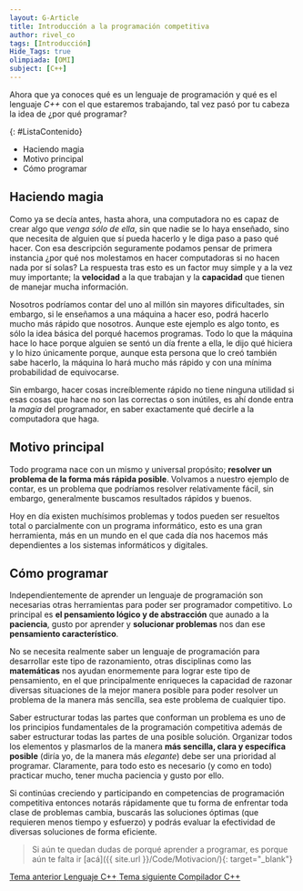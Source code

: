 ```yaml
---
layout: G-Article
title: Introducción a la programación competitiva
author: rivel_co
tags: [Introducción]
Hide_Tags: true
olimpiada: [OMI]
subject: [C++]
---
```


Ahora que ya conoces qué es un lenguaje de programación y qué es el lenguaje *C++* con el que estaremos trabajando, tal vez pasó por tu cabeza la idea de <span>¿por qué programar?</span>

{: #ListaContenido}
- Haciendo magia
- Motivo principal
- Cómo programar

## Haciendo magia

Como ya se decía antes, hasta ahora, una computadora no es capaz de crear algo que *venga sólo de ella*, sin que nadie se lo haya enseñado, sino que necesita de alguien que sí pueda hacerlo y le diga paso a paso qué hacer. Con esa descripción seguramente podamos pensar de primera instancia ¿por qué nos molestamos en hacer computadoras si no hacen nada por sí solas? La respuesta tras esto es un factor muy simple y a la vez muy importante; la **velocidad** a la que trabajan y la **capacidad** que tienen de manejar mucha información.

Nosotros podríamos contar del uno al millón sin mayores dificultades, sin embargo, si le enseñamos a una máquina a hacer eso, podrá hacerlo mucho más rápido que nosotros. Aunque este ejemplo es algo tonto, es sólo la idea básica del porqué hacemos programas. Todo lo que la máquina hace lo hace porque alguien se sentó un día frente a ella, le dijo qué hiciera y lo hizo únicamente porque, aunque esta persona que lo creó también sabe hacerlo, la máquina lo hará mucho más rápido y con una mínima probabilidad de equivocarse.

Sin embargo, hacer cosas increíblemente rápido no tiene ninguna utilidad si esas cosas que hace no son las correctas o son inútiles, es ahí donde entra la *magia* del programador, en saber exactamente qué decirle a la computadora que haga.

## Motivo principal

Todo programa nace con un mismo y universal propósito; **resolver un problema de la forma más rápida posible**. Volvamos a nuestro ejemplo de contar, es un problema que podríamos resolver relativamente fácil, sin embargo, generalmente buscamos resultados rápidos y buenos.

Hoy en día existen muchísimos problemas y todos pueden ser resueltos total o parcialmente con un programa informático, esto es una gran herramienta, más en un mundo en el que cada día nos hacemos más dependientes a los sistemas informáticos y digitales.

## Cómo programar

Independientemente de aprender un lenguaje de programación son necesarias otras herramientas para poder ser programador competitivo. Lo principal es **el pensamiento lógico y de abstracción** que aunado a la **paciencia**, gusto por aprender y **solucionar problemas** nos dan ese **pensamiento característico**.

No se necesita realmente saber un lenguaje de programación para desarrollar este tipo de razonamiento, otras disciplinas como las **matemáticas** nos ayudan enormemente para lograr este tipo de pensamiento, en el que principalmente enriqueces la capacidad de razonar diversas situaciones de la mejor manera posible para poder resolver un problema de la manera más sencilla, sea este problema de cualquier tipo.

Saber estructurar todas las partes que conforman un problema es uno de los principios fundamentales de la programación competitiva además de saber estructurar todas las partes de una posible solución. Organizar todos los elementos y plasmarlos de la manera **más sencilla, clara y específica posible** (diría yo, de la manera más *elegante*) debe ser una prioridad al programar. Claramente, para todo esto es necesario (<span>y como en todo</span>) practicar mucho, tener mucha paciencia y gusto por ello.

Si continúas creciendo y participando en competencias de programación competitiva entonces notarás rápidamente que tu forma de enfrentar toda clase de problemas cambia, buscarás las soluciones óptimas (que requieren menos tiempo y esfuerzo) y podrás evaluar la efectividad de diversas soluciones de forma eficiente. 

> Si aún te quedan dudas de porqué aprender a programar, es porque aún te falta ir [acá]({{ site.url }}/Code/Motivacion/){: target="_blank"}

<div class="Nav">
    <a id="navLeft" href="{{ site.baseurl }}/C++/Lenguaje/" title="Lenguaje C++ &vert; #iP Code">
        Tema anterior
        <span>Lenguaje C++</span>
    </a>
    <a id="navRight" href="{{ site.baseurl }}/C++/Introduccion/Compilador/" title="Compilador C++ &vert; #iP Code">
        Tema siguiente
        <span>Compilador C++</span>
    </a>
</div>